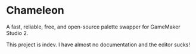 # Chameleon
A fast, reliable, free, and open-source palette swapper for GameMaker Studio 2.

This project is indev. I have almost no documentation and the editor sucks!
